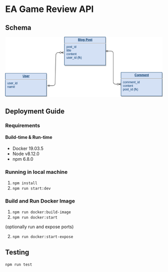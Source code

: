 # EA Game Review API

## Schema

![Alt](ea_schema.png)

## Deployment Guide

### Requirements

#### Build-time & Run-time

- Docker 19.03.5
- Node v8.12.0
- npm 6.8.0

### Running in local machine

1. `npm install`
2. `npm run start:dev`

### Build and Run Docker Image

1. `npm run docker:build-image`
2. `npm run docker:start`

(optionally run and expose ports)

2. `npm run docker:start-expose`

## Testing

`npm run test`
